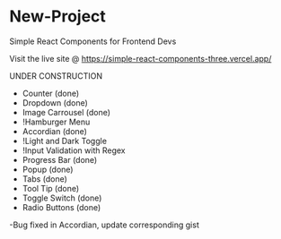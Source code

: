 # New-Project

Simple React Components for Frontend Devs

Visit the live site @ https://simple-react-components-three.vercel.app/

UNDER CONSTRUCTION

- Counter (done)
- Dropdown (done)
- Image Carrousel (done)
- !Hamburger Menu
- Accordian (done)
- !Light and Dark Toggle
- !Input Validation with Regex
- Progress Bar (done)
- Popup (done)
- Tabs (done)
- Tool Tip (done)
- Toggle Switch (done)
- Radio Buttons (done)

-Bug fixed in Accordian, update corresponding gist

